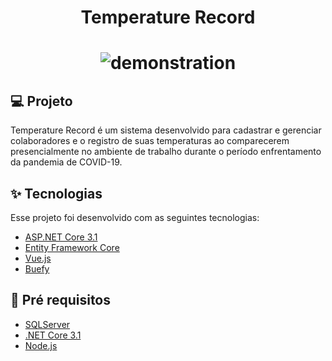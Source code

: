 <h1 align="center">Temperature Record</h1>

<h1 align="center">
  <img src="img/demonstration.gif" alt="demonstration"/>
</h1>

## 💻 Projeto

Temperature Record é um sistema desenvolvido para cadastrar e gerenciar colaboradores e o registro de suas temperaturas ao comparecerem presencialmente no ambiente de trabalho durante o período enfrentamento da pandemia de COVID-19.

## ✨ Tecnologias

Esse projeto foi desenvolvido com as seguintes tecnologias:

- [ASP.NET Core 3.1](https://docs.microsoft.com/pt-br/aspnet/core/?view=aspnetcore-3.1)
- [Entity Framework Core](https://docs.microsoft.com/pt-br/ef/)
- [Vue.js](https://vuejs.org/)
- [Buefy](https://buefy.org/)

## :memo: Pré requisitos

- [SQLServer](https://dev.mysql.com/doc/)
- [.NET Core 3.1](https://docs.microsoft.com/pt-br/dotnet/core/install/windows?tabs=net60)
- [Node.js](https://nodejs.org/en/)
